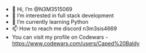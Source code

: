 - 👋 Hi, I’m @N3M3515069
- 👀 I’m interested in full stack development
- 🌱 I’m currently learning Python
- 📫 How to reach me discord n3m3sis4669
- You can visit my profile on Codewars - https://www.codewars.com/users/Caped%20Baldy
<!---
N3M3515069/N3M3515069 is a ✨ special ✨ repository because its `README.md` (this file) appears on your GitHub profile.
You can click the Preview link to take a look at your changes.
--->
